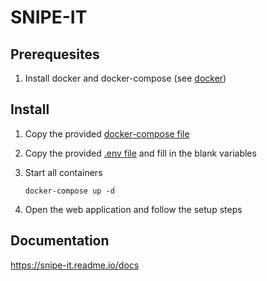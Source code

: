 # SNIPE-IT

## Prerequesites

1. Install docker and docker-compose (see [docker](../docker))

## Install

1. Copy the provided [docker-compose file](docker-compose.yml)
1. Copy the provided [.env file](.env) and fill in the blank variables
1. Start all containers

   `docker-compose up -d`

1. Open the web application and follow the setup steps

## Documentation

<https://snipe-it.readme.io/docs>
